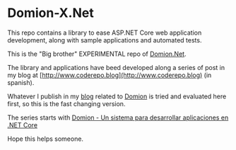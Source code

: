 # Domion-X.Net

This repo contains a library to ease ASP.NET Core web application development, along with sample applications and automated tests.

This is the "Big brother" EXPERIMENTAL repo of [Domion.Net](https://github.com/mvelosop/Domion.Net).

The library and applications have beed developed along a series of post in my blog at [http://www.coderepo.blog](http://www.coderepo.blog) (in spanish).

Whatever I publish in my [blog](http://www.coderepo.blog) related to [Domion](http://www.coderepo.blog/domion/) is tried and evaluated here first, so this is the fast changing version.

The series starts with [Domion - Un sistema para desarrollar aplicaciones en .NET Core](http://www.coderepo.blog/domion/)

Hope this helps someone.


